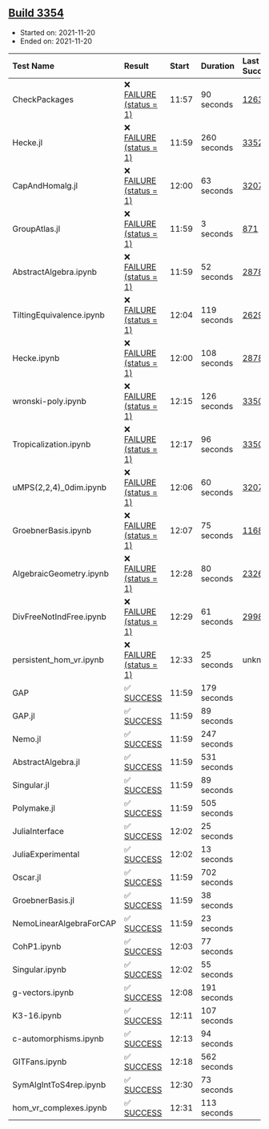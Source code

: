 ## [Build 3354](https://oscarci.mathematik.uni-kl.de/job/oscar-stable/3354/)

* Started on: 2021-11-20
* Ended on: 2021-11-20

| Test Name    | Result | Start | Duration | Last Success | First Failure |
|:-------------|:-------|:------|:---------|:-------------|:--------------|
| CheckPackages | ❌ [FAILURE (status = 1)](https://oscarci.mathematik.uni-kl.de/job/oscar-stable/3354/artifact/logs/build-3354/CheckPackages.log) | 11:57 | 90 seconds | [1263](https://oscarci.mathematik.uni-kl.de/job/oscar-stable/1263/) | [1264](https://oscarci.mathematik.uni-kl.de/job/oscar-stable/1264/) |
| Hecke.jl | ❌ [FAILURE (status = 1)](https://oscarci.mathematik.uni-kl.de/job/oscar-stable/3354/artifact/logs/build-3354/Hecke.jl.log) | 11:59 | 260 seconds | [3352](https://oscarci.mathematik.uni-kl.de/job/oscar-stable/3352/) | [3354](https://oscarci.mathematik.uni-kl.de/job/oscar-stable/3354/) |
| CapAndHomalg.jl | ❌ [FAILURE (status = 1)](https://oscarci.mathematik.uni-kl.de/job/oscar-stable/3354/artifact/logs/build-3354/CapAndHomalg.jl.log) | 12:00 | 63 seconds | [3207](https://oscarci.mathematik.uni-kl.de/job/oscar-stable/3207/) | [3208](https://oscarci.mathematik.uni-kl.de/job/oscar-stable/3208/) |
| GroupAtlas.jl | ❌ [FAILURE (status = 1)](https://oscarci.mathematik.uni-kl.de/job/oscar-stable/3354/artifact/logs/build-3354/GroupAtlas.jl.log) | 11:59 | 3 seconds | [871](https://oscarci.mathematik.uni-kl.de/job/oscar-stable/871/) | [872](https://oscarci.mathematik.uni-kl.de/job/oscar-stable/872/) |
| AbstractAlgebra.ipynb | ❌ [FAILURE (status = 1)](https://oscarci.mathematik.uni-kl.de/job/oscar-stable/3354/artifact/logs/build-3354/AbstractAlgebra.ipynb.log) | 11:59 | 52 seconds | [2878](https://oscarci.mathematik.uni-kl.de/job/oscar-stable/2878/) | [2879](https://oscarci.mathematik.uni-kl.de/job/oscar-stable/2879/) |
| TiltingEquivalence.ipynb | ❌ [FAILURE (status = 1)](https://oscarci.mathematik.uni-kl.de/job/oscar-stable/3354/artifact/logs/build-3354/TiltingEquivalence.ipynb.log) | 12:04 | 119 seconds | [2629](https://oscarci.mathematik.uni-kl.de/job/oscar-stable/2629/) | [2630](https://oscarci.mathematik.uni-kl.de/job/oscar-stable/2630/) |
| Hecke.ipynb | ❌ [FAILURE (status = 1)](https://oscarci.mathematik.uni-kl.de/job/oscar-stable/3354/artifact/logs/build-3354/Hecke.ipynb.log) | 12:00 | 108 seconds | [2878](https://oscarci.mathematik.uni-kl.de/job/oscar-stable/2878/) | [2879](https://oscarci.mathematik.uni-kl.de/job/oscar-stable/2879/) |
| wronski-poly.ipynb | ❌ [FAILURE (status = 1)](https://oscarci.mathematik.uni-kl.de/job/oscar-stable/3354/artifact/logs/build-3354/wronski-poly.ipynb.log) | 12:15 | 126 seconds | [3350](https://oscarci.mathematik.uni-kl.de/job/oscar-stable/3350/) | [3352](https://oscarci.mathematik.uni-kl.de/job/oscar-stable/3352/) |
| Tropicalization.ipynb | ❌ [FAILURE (status = 1)](https://oscarci.mathematik.uni-kl.de/job/oscar-stable/3354/artifact/logs/build-3354/Tropicalization.ipynb.log) | 12:17 | 96 seconds | [3350](https://oscarci.mathematik.uni-kl.de/job/oscar-stable/3350/) | [3352](https://oscarci.mathematik.uni-kl.de/job/oscar-stable/3352/) |
| uMPS(2,2,4)_0dim.ipynb | ❌ [FAILURE (status = 1)](https://oscarci.mathematik.uni-kl.de/job/oscar-stable/3354/artifact/logs/build-3354/uMPS-2-2-4-_0dim.ipynb.log) | 12:06 | 60 seconds | [3207](https://oscarci.mathematik.uni-kl.de/job/oscar-stable/3207/) | [3208](https://oscarci.mathematik.uni-kl.de/job/oscar-stable/3208/) |
| GroebnerBasis.ipynb | ❌ [FAILURE (status = 1)](https://oscarci.mathematik.uni-kl.de/job/oscar-stable/3354/artifact/logs/build-3354/GroebnerBasis.ipynb.log) | 12:07 | 75 seconds | [1168](https://oscarci.mathematik.uni-kl.de/job/oscar-stable/1168/) | [1169](https://oscarci.mathematik.uni-kl.de/job/oscar-stable/1169/) |
| AlgebraicGeometry.ipynb | ❌ [FAILURE (status = 1)](https://oscarci.mathematik.uni-kl.de/job/oscar-stable/3354/artifact/logs/build-3354/AlgebraicGeometry.ipynb.log) | 12:28 | 80 seconds | [2326](https://oscarci.mathematik.uni-kl.de/job/oscar-stable/2326/) | [2327](https://oscarci.mathematik.uni-kl.de/job/oscar-stable/2327/) |
| DivFreeNotIndFree.ipynb | ❌ [FAILURE (status = 1)](https://oscarci.mathematik.uni-kl.de/job/oscar-stable/3354/artifact/logs/build-3354/DivFreeNotIndFree.ipynb.log) | 12:29 | 61 seconds | [2998](https://oscarci.mathematik.uni-kl.de/job/oscar-stable/2998/) | [2999](https://oscarci.mathematik.uni-kl.de/job/oscar-stable/2999/) |
| persistent_hom_vr.ipynb | ❌ [FAILURE (status = 1)](https://oscarci.mathematik.uni-kl.de/job/oscar-stable/3354/artifact/logs/build-3354/persistent_hom_vr.ipynb.log) | 12:33 | 25 seconds | unknown | unknown |
| GAP | ✅ [SUCCESS](https://oscarci.mathematik.uni-kl.de/job/oscar-stable/3354/artifact/logs/build-3354/GAP.log) | 11:59 | 179 seconds |  |  |
| GAP.jl | ✅ [SUCCESS](https://oscarci.mathematik.uni-kl.de/job/oscar-stable/3354/artifact/logs/build-3354/GAP.jl.log) | 11:59 | 89 seconds |  |  |
| Nemo.jl | ✅ [SUCCESS](https://oscarci.mathematik.uni-kl.de/job/oscar-stable/3354/artifact/logs/build-3354/Nemo.jl.log) | 11:59 | 247 seconds |  |  |
| AbstractAlgebra.jl | ✅ [SUCCESS](https://oscarci.mathematik.uni-kl.de/job/oscar-stable/3354/artifact/logs/build-3354/AbstractAlgebra.jl.log) | 11:59 | 531 seconds |  |  |
| Singular.jl | ✅ [SUCCESS](https://oscarci.mathematik.uni-kl.de/job/oscar-stable/3354/artifact/logs/build-3354/Singular.jl.log) | 11:59 | 89 seconds |  |  |
| Polymake.jl | ✅ [SUCCESS](https://oscarci.mathematik.uni-kl.de/job/oscar-stable/3354/artifact/logs/build-3354/Polymake.jl.log) | 11:59 | 505 seconds |  |  |
| JuliaInterface | ✅ [SUCCESS](https://oscarci.mathematik.uni-kl.de/job/oscar-stable/3354/artifact/logs/build-3354/JuliaInterface.log) | 12:02 | 25 seconds |  |  |
| JuliaExperimental | ✅ [SUCCESS](https://oscarci.mathematik.uni-kl.de/job/oscar-stable/3354/artifact/logs/build-3354/JuliaExperimental.log) | 12:02 | 13 seconds |  |  |
| Oscar.jl | ✅ [SUCCESS](https://oscarci.mathematik.uni-kl.de/job/oscar-stable/3354/artifact/logs/build-3354/Oscar.jl.log) | 11:59 | 702 seconds |  |  |
| GroebnerBasis.jl | ✅ [SUCCESS](https://oscarci.mathematik.uni-kl.de/job/oscar-stable/3354/artifact/logs/build-3354/GroebnerBasis.jl.log) | 11:59 | 38 seconds |  |  |
| NemoLinearAlgebraForCAP | ✅ [SUCCESS](https://oscarci.mathematik.uni-kl.de/job/oscar-stable/3354/artifact/logs/build-3354/NemoLinearAlgebraForCAP.log) | 11:59 | 23 seconds |  |  |
| CohP1.ipynb | ✅ [SUCCESS](https://oscarci.mathematik.uni-kl.de/job/oscar-stable/3354/artifact/logs/build-3354/CohP1.ipynb.log) | 12:03 | 77 seconds |  |  |
| Singular.ipynb | ✅ [SUCCESS](https://oscarci.mathematik.uni-kl.de/job/oscar-stable/3354/artifact/logs/build-3354/Singular.ipynb.log) | 12:02 | 55 seconds |  |  |
| g-vectors.ipynb | ✅ [SUCCESS](https://oscarci.mathematik.uni-kl.de/job/oscar-stable/3354/artifact/logs/build-3354/g-vectors.ipynb.log) | 12:08 | 191 seconds |  |  |
| K3-16.ipynb | ✅ [SUCCESS](https://oscarci.mathematik.uni-kl.de/job/oscar-stable/3354/artifact/logs/build-3354/K3-16.ipynb.log) | 12:11 | 107 seconds |  |  |
| c-automorphisms.ipynb | ✅ [SUCCESS](https://oscarci.mathematik.uni-kl.de/job/oscar-stable/3354/artifact/logs/build-3354/c-automorphisms.ipynb.log) | 12:13 | 94 seconds |  |  |
| GITFans.ipynb | ✅ [SUCCESS](https://oscarci.mathematik.uni-kl.de/job/oscar-stable/3354/artifact/logs/build-3354/GITFans.ipynb.log) | 12:18 | 562 seconds |  |  |
| SymAlgIntToS4rep.ipynb | ✅ [SUCCESS](https://oscarci.mathematik.uni-kl.de/job/oscar-stable/3354/artifact/logs/build-3354/SymAlgIntToS4rep.ipynb.log) | 12:30 | 73 seconds |  |  |
| hom_vr_complexes.ipynb | ✅ [SUCCESS](https://oscarci.mathematik.uni-kl.de/job/oscar-stable/3354/artifact/logs/build-3354/hom_vr_complexes.ipynb.log) | 12:31 | 113 seconds |  |  |
